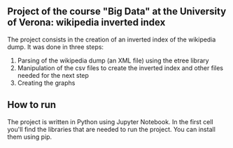 ## Project of the course "Big Data" at the University of Verona: wikipedia inverted index
The project consists in the creation of an inverted index of the wikipedia dump.
It was done in three steps:
1. Parsing of the wikipedia dump (an XML file) using the etree library
2. Manipulation of the csv files to create the inverted index and other files needed for the next step
3. Creating the graphs
<h2> How to run </h2>
The project is written in Python using Jupyter Notebook. In the first cell you'll find the libraries that are needed to run the project. You can install them using pip.